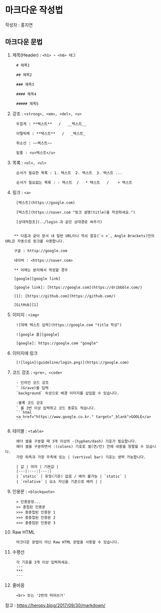 # 마크다운 작성법
작성자 : 홍지연

## 마크다운 문법

1. 제목(Header) : ```<h1> ~ <h6> 태그```
```
     # 제목1

     ## 제목2

     ### 제목3

     #### 제목4

     ##### 제목5
```

2. 강조 : ```<strong>, <em>, <del>, <u>```
```
     두껍게 : **텍스트**   /   __텍스트__

     이텔릭체 : **텍스트**   /   _텍스트_

     취소선 : ~~텍스트~~

     밑줄 : <u>텍스트</u>
```

3. 목록 : ```<ol>, <ul>```
```
     순서가 필요한 목록 : 1. 텍스트  2. 텍스트  3. 텍스트 ...

     순서가 필요없는 목록 : - 텍스트  /   * 텍스트   /    + 텍스트
```

4. 링크 : ```<a>```
```
     [텍스트](https://google.com)

     [텍스트](https://naver.com "링크 설명(title)을 작성하세요.")

     [상대적참조](../login 과 같은 상대경로 써주기)


    ** 다음과 같이 문서 내 일반 URL이나 꺽쇠 괄호(`< >`, Angle Brackets)안의 URL은 자동으로 링크를 사용합니다.

    구글 : httsp://google.com

    네이버 : <https://naver.com>

    ** 아래는 분리해서 작성할 경우

    [google][google link]

    [google link]: [https://google.com](https://dribbble.com/)

    [1]: [https://github.com](https://github.com/)

    [GitHub][1]
```

5. 이미지 : ```<img>```
```
     ![대체 텍스트 입력](https://google.com "title 작성")

     ![google 홈][google]

     [google]: https://google.com "google"
```

6. 이미지에 링크
```
     [![login](guideline/login.png)](https://google.com)
```

7. 코드 강조 : ```<pre>, <code>```
```
     - 인라인 코드 강조
     ` (Grave)를 입력
     `background` 속성으로 배경 이미지를 삽입할 수 있습니다.

     -블록 코드 강조
     ` 를 3번 이상 입력하고 코드 종류도 적습니다.
     ```html
     <a href="https://www.google.co.kr." target="_blank">GOOLE</a>
     ```
```

8. 테이블 : ```<table>```
```
     헤더 셀을 구분할 때 3개 이상의 -(hyphen/dash) 기호가 필요합니다.
     헤더 셀을 구분하면서 :(colons) 기호로 셀(연/칸) 안에 내용을 정렬할 수 있습니다.
     가장 좌측과 가장 우측에 있는 | (vertival bar) 기호는 생략 가능합니다.

     | 값 | 의미 | 기본값 |
     |---|:---:|---:|
     | `static` | 유형(기준) 없음 / 배치 불가능 | `static` |
     | `relative` | 요소 자신을 기준으로 배치 | |
```

9. 인용문 : ```<blockquote>```
```
     > 인용문장...
     >> 중첩된 인용문
     >>> 중중첩된 인용문 1
     >>> 중중첩된 인용문 2
     >>> 중중첩된 인용문 3
```

10. Raw HTML
```
     마크다운 문법이 아닌 Raw HTML 문법을 사용할 수 있습니다.
```

11. 수평선
```     
     각 기호를 3개 이상 입력하세요.
     ---
     ***
     ---
```

12. 줄바꿈
```
     <br> 또는 '2번의 띄어쓰기'
```


참고 : <https://heropy.blog/2017/09/30/markdown/>

